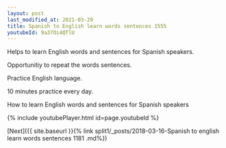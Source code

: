 ```yaml
---
layout: post
last_modified_at: 2021-03-29
title: Spanish to English learn words sentences 1555 
youtubeId: 9a37Oi4QTlU
---
```

 
 
Helps to learn English words and sentences for Spanish speakers.

Opportunitiy to repeat the words sentences. 

Practice English language. 
 
10 minutes practice every day. 
 
How to learn English words and sentences for Spanish speakers 
 
{% include youtubePlayer.html id=page.youtubeId %}
 
 
[Next]({{ site.baseurl }}{% link  split1/_posts/2018-03-16-Spanish to english learn words sentences 1181 .md%})
 
